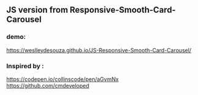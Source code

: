 ## JS version from Responsive-Smooth-Card-Carousel

### demo:
https://weslleydesouza.github.io/JS-Responsive-Smooth-Card-Carousel/

### Inspired by :
https://codepen.io/collinscode/pen/aGvmNx
https://github.com/cmdeveloped

